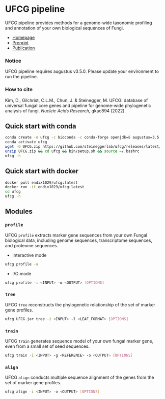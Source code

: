 # UFCG pipeline
<!-- [![Github release](https://img.shields.io/github/downloads/endix1029/ufcg/total?logo=github)](https://github.com/steineggerlab/ufcg/releases/latest) [![Docker pulls](https://img.shields.io/docker/pulls/endix1029/ufcg?logo=docker)](https://hub.docker.com/repository/docker/endix1029/ufcg/) -->

UFCG pipeline provides methods for a genome-wide taxonomic profiling and annotation of your own biological sequences of Fungi.
 * [Homepage](https://ufcg.steineggerlab.com/)
 * [Preprint](https://www.biorxiv.org/content/10.1101/2022.08.16.504087v1)
 * [Publication](https://academic.oup.com/nar/advance-article/doi/10.1093/nar/gkac894/6769744)

### Notice
UFCG pipeline requires augustus v3.5.0. Please update your environment to run the pipeline.
 
### How to cite
Kim, D., Gilchrist, C.L.M., Chun, J. & Steinegger, M. UFCG: database of universal fungal core genes and pipeline for genome-wide phylogenetic analysis of fungi. _Nucleic Acids Research_, gkac894 (2022).

## Quick start with conda
~~~bash
conda create -n ufcg -c bioconda -c conda-forge openjdk=8 augustus=3.5.0 mmseqs2 mafft iqtree
conda activate ufcg
wget -O UFCG.zip https://github.com/steineggerlab/ufcg/releases/latest/download/UFCG.zip
unzip UFCG.zip && cd ufcg && bin/setup.sh && source ~/.bashrc
ufcg -h
~~~

## Quick start with docker 
~~~bash
docker pull endix1029/ufcg:latest
docker run -it endix1029/ufcg:latest
cd ufcg
ufcg -h
~~~

## Modules
### `profile`
UFCG `profile` extracts marker gene sequences from your own Fungal biological data, including genome sequences, transcriptome sequences, and proteome sequences.
* Interactive mode
~~~bash
ufcg profile -u
~~~
* I/O mode
~~~bash
ufcg profile -i <INPUT> -o <OUTPUT> [OPTIONS]
~~~

### `tree`
UFCG `tree` reconstructs the phylogenetic relationship of the set of marker gene profiles.
~~~bash
ufcg UFCG.jar tree -i <INPUT> -l <LEAF_FORMAT> [OPTIONS]
~~~

### `train`
UFCG `train` generates sequence model of your own fungal marker gene, even from a small set of seed sequences.
~~~bash
ufcg train -i <INPUT> -g <REFERENCE> -o <OUTPUT> [OPTIONS]
~~~

### `align`
UFCG `align` conducts multiple sequence alignment of the genes from the set of marker gene profiles.
~~~bash
ufcg align -i <INPUT> -o <OUTPUT> [OPTIONS]
~~~

